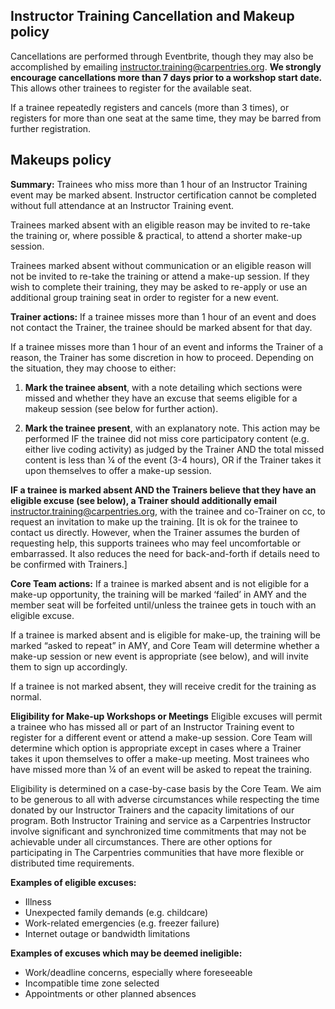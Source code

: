 ## Instructor Training Cancellation and Makeup policy
Cancellations are performed through Eventbrite, though they may also be accomplished by emailing [instructor.training@carpentries.org](mailto:instructor.training@carpentries.org). **We strongly encourage cancellations more than 7 days prior to a workshop start date.** This allows other trainees to register for the available seat. 

If a trainee repeatedly registers and cancels (more than 3 times), or registers for more than one seat at the same time, they may be barred from further registration.

## Makeups policy
**Summary:**
Trainees who miss more than 1 hour of an Instructor Training event may be marked absent. Instructor certification cannot be completed without full attendance at an Instructor Training event.

Trainees marked absent with an eligible reason may be invited to re-take the training or, where possible & practical, to attend a shorter make-up session. 

Trainees marked absent without communication or an eligible reason will not be invited to re-take the training or attend a make-up session. If they wish to complete their training, they may be asked to re-apply or use an additional group training seat in order to register for a new event. 

**Trainer actions:** 
If a trainee misses more than 1 hour of an event and does not contact the Trainer, the trainee should be marked absent for that day. 

If a trainee misses more than 1 hour of an event and informs the Trainer of a reason, the Trainer has some discretion in how to proceed. Depending on the situation, they may choose to either:

1. **Mark the trainee absent**, with a note detailing which sections were missed and whether they have an excuse that seems eligible for a makeup session (see below for further action).

1. **Mark the trainee present**, with an explanatory note. This action may be performed IF the trainee did not miss core participatory content (e.g. either live coding activity) as judged by the Trainer AND the total missed content is less than ¼ of the event (3-4 hours), OR if the Trainer takes it upon themselves to offer a make-up session.

**IF a trainee is marked absent AND the Trainers believe that they have an eligible excuse (see below), a Trainer should additionally email** [instructor.training@carpentries.org](mailto:instructor.training@carpentries.org), with the trainee and co-Trainer on cc, to request an invitation to make up the training. [It is ok for the trainee to contact us directly. However, when the Trainer assumes the burden of requesting help, this supports trainees who may feel uncomfortable or embarrassed. It also reduces the need for back-and-forth if details need to be confirmed with Trainers.]


**Core Team actions:**
If a trainee is marked absent and is not eligible for a make-up opportunity, the training will be marked ‘failed’ in AMY and the member seat will be forfeited until/unless the trainee gets in touch with an eligible excuse.

If a trainee is marked absent and is eligible for make-up, the training will be marked “asked to repeat” in AMY, and Core Team will determine whether a make-up session or new event is appropriate (see below), and will invite them to sign up accordingly.

If a trainee is not marked absent, they will receive credit for the training as normal.


**Eligibility for Make-up Workshops or Meetings**
Eligible excuses will permit a trainee who has missed all or part of an Instructor Training event to register for a different event or attend a make-up session. Core Team will determine which option is appropriate except in cases where a Trainer takes it upon themselves to offer a make-up meeting. Most trainees who have missed more than ¼ of an event will be asked to repeat the training.

Eligibility is determined on a case-by-case basis by the Core Team. We aim to be generous to all with adverse circumstances while respecting the time donated by our Instructor Trainers and the capacity limitations of our program. Both Instructor Training and service as a Carpentries Instructor involve significant and synchronized time commitments that may not be achievable under all circumstances. There are other options for participating in The Carpentries communities that have more flexible or distributed time requirements.

**Examples of eligible excuses:**
- Illness
- Unexpected family demands (e.g. childcare)
- Work-related emergencies (e.g. freezer failure)
- Internet outage or bandwidth limitations


**Examples of excuses which may be deemed ineligible:** 
- Work/deadline concerns, especially where foreseeable
- Incompatible time zone selected 
- Appointments or other planned absences 
